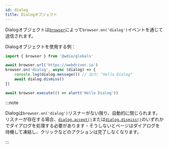 ```yaml
---
id: dialog
title: Dialogオブジェクト
---
```


Dialogオブジェクトは[`browser`](/docs/api/browser)によって`browser.on('dialog')`イベントを通じて送信されます。

Dialogオブジェクトを使用する例：

```ts
import { browser } from '@wdio/globals'

await browser.url('https://webdriver.io')
browser.on('dialog', async (dialog) => {
    console.log(dialog.message()) // 出力: "Hello Dialog"
    await dialog.dismiss()
})

await browser.execute(() => alert('Hello Dialog'))
```

:::note

Dialogは`browser.on('dialog')`リスナーがない限り、自動的に閉じられます。リスナーが存在する場合、[`dialog.accept()`](/docs/api/dialog/accept)または[`dialog.dismiss()`](/docs/api/dialog/dismiss)のいずれかでダイアログを処理する必要があります - そうしないとページはダイアログを待機して凍結し、クリックなどのアクションは完了しなくなります。

:::